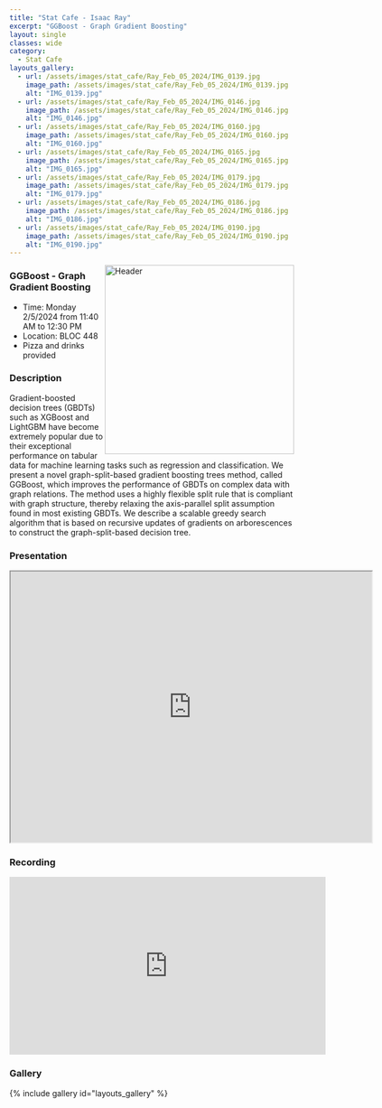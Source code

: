 ```yaml
---
title: "Stat Cafe - Isaac Ray"
excerpt: "GGBoost - Graph Gradient Boosting"
layout: single
classes: wide
category: 
  - Stat Cafe
layouts_gallery:
  - url: /assets/images/stat_cafe/Ray_Feb_05_2024/IMG_0139.jpg
    image_path: /assets/images/stat_cafe/Ray_Feb_05_2024/IMG_0139.jpg
    alt: "IMG_0139.jpg"
  - url: /assets/images/stat_cafe/Ray_Feb_05_2024/IMG_0146.jpg
    image_path: /assets/images/stat_cafe/Ray_Feb_05_2024/IMG_0146.jpg
    alt: "IMG_0146.jpg"
  - url: /assets/images/stat_cafe/Ray_Feb_05_2024/IMG_0160.jpg
    image_path: /assets/images/stat_cafe/Ray_Feb_05_2024/IMG_0160.jpg
    alt: "IMG_0160.jpg"
  - url: /assets/images/stat_cafe/Ray_Feb_05_2024/IMG_0165.jpg
    image_path: /assets/images/stat_cafe/Ray_Feb_05_2024/IMG_0165.jpg
    alt: "IMG_0165.jpg"
  - url: /assets/images/stat_cafe/Ray_Feb_05_2024/IMG_0179.jpg
    image_path: /assets/images/stat_cafe/Ray_Feb_05_2024/IMG_0179.jpg
    alt: "IMG_0179.jpg"
  - url: /assets/images/stat_cafe/Ray_Feb_05_2024/IMG_0186.jpg
    image_path: /assets/images/stat_cafe/Ray_Feb_05_2024/IMG_0186.jpg
    alt: "IMG_0186.jpg"
  - url: /assets/images/stat_cafe/Ray_Feb_05_2024/IMG_0190.jpg
    image_path: /assets/images/stat_cafe/Ray_Feb_05_2024/IMG_0190.jpg
    alt: "IMG_0190.jpg"
---
```


<img src="https://jeroda7105.github.io/tamusgsa.github.io/assets/images/stat_cafe/Ray_Feb_05_2024/IMG_0139.jpg" alt="Header" width="335" style="float: right;"/> 

### GGBoost - Graph Gradient Boosting
- Time: Monday 2/5/2024 from 11:40 AM to 12:30 PM
- Location: BLOC 448
- Pizza and drinks provided
<!-- - [Presentation]({{ "/assets/files/stat_cafe/Ray_Feb_05_2024/StatCafe_Ray_slides.pdf" | relative_url }}) -->
<!-- - [Recording](https://www.youtube.com/watch?v=n6q_YPYyvOs) -->

### Description
Gradient-boosted decision trees (GBDTs) such as XGBoost and LightGBM have become extremely popular due to their exceptional performance on tabular data for machine learning tasks such as regression and classification. We present a novel graph-split-based gradient boosting trees method, called GGBoost, which improves the performance of GBDTs on complex data with graph relations. The method uses a highly flexible split rule that is compliant with graph structure, thereby relaxing the axis-parallel split assumption found in most existing GBDTs. We describe a scalable greedy search algorithm that is based on recursive updates of gradients on arborescences to construct the graph-split-based decision tree.

### Presentation
<iframe src="https://drive.google.com/file/d/1kvm1BzORswGUynZo9W3V-UPQu1S_TyvS/preview" width="640" height="480" allow="autoplay"></iframe>

### Recording
<iframe width="560" height="315" src="https://www.youtube.com/embed/n6q_YPYyvOs?si=b8yf6TErDgDUncYC" title="YouTube video player" frameborder="0" allow="accelerometer; autoplay; clipboard-write; encrypted-media; gyroscope; picture-in-picture; web-share" allowfullscreen></iframe>

### Gallery

{% include gallery id="layouts_gallery" %}
